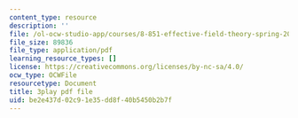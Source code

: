 ```yaml
---
content_type: resource
description: ''
file: /ol-ocw-studio-app/courses/8-851-effective-field-theory-spring-2013/be2e437d02c91e35dd8f40b5450b2b7f_tKo9-jn7A3g.pdf
file_size: 89836
file_type: application/pdf
learning_resource_types: []
license: https://creativecommons.org/licenses/by-nc-sa/4.0/
ocw_type: OCWFile
resourcetype: Document
title: 3play pdf file
uid: be2e437d-02c9-1e35-dd8f-40b5450b2b7f
---
```

